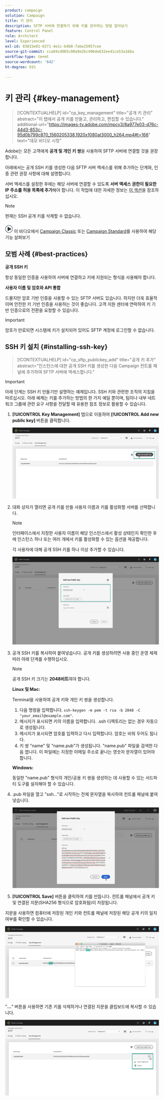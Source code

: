 ```yaml
---
product: campaign
solution: Campaign
title: 키 관리
description: SFTP 서버에 연결하기 위해 키를 관리하는 방법 알아보기
feature: Control Panel
role: Architect
level: Experienced
exl-id: 03815e01-6371-4e1c-b4b8-7abe25957cee
source-git-commit: cca04cd965c00a9e2bc496de632ee41ce53a166a
workflow-type: tm+mt
source-wordcount: '642'
ht-degree: 91%

---
```


# 키 관리 {#key-management}

>[!CONTEXTUALHELP]
>id="cp_key_management"
>title="공개 키 관리"
>abstract="이 탭에서 공개 키를 만들고, 관리하고, 편집할 수 있습니다."
>additional-url="https://images-tv.adobe.com/mpcv3/8a977e03-d76c-44d3-853c-95d0b799c870_1560205338.1920x1080at3000_h264.mp4#t=166" text="데모 비디오 시청"

Adobe는 모든 고객에게 **공개 및 개인 키 쌍**&#x200B;을 사용하여 SFTP 서버에 연결할 것을 권장합니다.

아래에서는 공개 SSH 키를 생성한 다음 SFTP 서버 액세스를 위해 추가하는 단계와, 인증 관련 권장 사항에 대해 설명합니다.

서버 액세스를 설정한 후에는 해당 서버에 연결할 수 있도록 **서버 액세스 권한이 필요한 IP 주소를 허용 목록에 추가**&#x200B;해야 합니다. 이 작업에 대한 자세한 정보는 [이 섹션](../../instances-settings/using/ip-allow-listing-instance-access.md)을 참조하십시오.

>[!NOTE]
>
>현재는 SSH 공개 키를 삭제할 수 없습니다.

![](assets/do-not-localize/how-to-video.png) 이 비디오에서 [Campaign Classic](https://experienceleague.adobe.com/docs/campaign-classic-learn/control-panel/sftp-management/generate-ssh-key.html#sftp-management) 또는 [Campaign Standard](https://experienceleague.adobe.com/docs/campaign-standard-learn/control-panel/sftp-management/generate-ssh-key.html#sftp-management)를 사용하여 해당 기능 살펴보기

## 모범 사례 {#best-practices}

**공개 SSH 키**

항상 동일한 인증을 사용하여 서버에 연결하고 키에 지원되는 형식을 사용해야 합니다.

**사용자 이름 및 암호와 API 통합**

드물지만 암호 기반 인증을 사용할 수 있는 SFTP 서버도 있습니다. 하지만 더욱 효율적이며 안전한 키 기반 인증을 사용하는 것이 좋습니다. 고객 지원 센터에 연락하여 키 기반 인증으로의 전환을 요청할 수 있습니다.

>[!IMPORTANT]
>
>암호가 만료되면 시스템에 키가 설치되어 있어도 SFTP 계정에 로그인할 수 없습니다.

## SSH 키 설치 {#installing-ssh-key}

>[!CONTEXTUALHELP]
>id="cp_sftp_publickey_add"
>title="공개 키 추가"
>abstract="인스턴스에 대한 공개 SSH 키를 생성한 다음 Campaign 컨트롤 패널에 추가하여 SFTP 서버에 액세스합니다."

>[!IMPORTANT]
>
>아래 단계는 SSH 키 만들기만 설명하는 예제입니다. SSH 키와 관련한 조직의 지침을 따르십시오. 아래 예제는 키를 추가하는 방법의 한 가지 예일 뿐이며, 팀이나 내부 네트워크 그룹에 관련 요구 사항을 전달할 때 유용한 참조 정보로 활용할 수 있습니다.

1. **[!UICONTROL Key Management]** 탭으로 이동하여 **[!UICONTROL Add new public key]** 버튼을 클릭합니다.

   ![](assets/key0.png)

1. 대화 상자가 열리면 공개 키를 만들 사용자 이름과 키를 활성화할 서버를 선택합니다.

   >[!NOTE]
   >
   >인터페이스에서 지정한 사용자 이름이 해당 인스턴스에서 활성 상태인지 확인한 후에 인스턴스 하나 또는 여러 개에서 키를 활성화할 수 있는 옵션을 제공합니다.
   >
   >각 사용자에 대해 공개 SSH 키를 하나 이상 추가할 수 있습니다.

   ![](assets/key1.png)

1. 공개 SSH 키를 복사하여 붙여넣습니다. 공개 키를 생성하려면 사용 중인 운영 체제 따라 아래 단계를 수행하십시오.

   >[!NOTE]
   >
   >공개 SSH 키 크기는 **2048비트**&#x200B;여야 합니다.

   **Linux 및 Mac:**

   Terminal을 사용하여 공개 키와 개인 키 쌍을 생성합니다.
   1. 다음 명령을 입력합니다. `ssh-keygen -m pem -t rsa -b 2048 -C "your_email@example.com"`.
   1. 메시지가 표시되면 키의 이름을 입력합니다. .ssh 디렉토리는 없는 경우 자동으로 생성됩니다.
   1. 메시지가 표시되면 암호를 입력하고 다시 입력합니다. 암호는 비워 두어도 됩니다.
   1. 키 쌍 &quot;name&quot; 및 &quot;name.pub&quot;가 생성됩니다. &quot;name.pub&quot; 파일을 검색한 다음 엽니다. 이 파일에는 지정한 이메일 주소로 끝나는 영숫자 문자열이 있어야 합니다.

   **Windows:**

   동일한 &quot;name.pub&quot; 형식의 개인/공용 키 쌍을 생성하는 데 사용할 수 있는 서드파티 도구를 설치해야 할 수 있습니다.

1. .pub 파일을 열고 &quot;ssh...&quot;로 시작하는 전체 문자열을 복사하여 컨트롤 패널에 붙여넣습니다.

   ![](assets/publickey.png)

1. **[!UICONTROL Save]** 버튼을 클릭하여 키를 만듭니다. 컨트롤 패널에서 공개 키 및 연결된 지문(SHA256 형식으로 암호화됨)이 저장됩니다. 

지문을 사용하면 컴퓨터에 저장된 개인 키와 컨트롤 패널에 저장된 해당 공개 키의 일치 여부를 확인할 수 있습니다.

![](assets/fingerprint_compare.png)

&quot;**...**&quot; 버튼을 사용하면 기존 키를 삭제하거나 연결된 지문을 클립보드에 복사할 수 있습니다.

![](assets/key_options.png)
